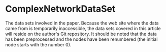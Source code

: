 # ComplexNetworkDataSet
The data sets involved in the paper.
Because the web site where the data came from is temporarily inaccessible, the data sets covered in this article will reside on the author's Git repository.
It should be noted that the data has been preprocessed and the nodes have been renumbered (the initial node starts with the number 0).
